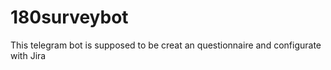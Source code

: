 # 180surveybot
This telegram bot is supposed to be creat an questionnaire and configurate with Jira
